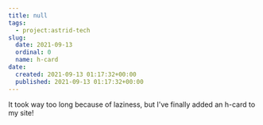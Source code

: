 ```yaml
---
title: null
tags:
  - project:astrid-tech
slug:
  date: 2021-09-13
  ordinal: 0
  name: h-card
date:
  created: 2021-09-13 01:17:32+00:00
  published: 2021-09-13 01:17:32+00:00
---
```


It took way too long because of laziness, but I've finally added an h-card to my
site!
